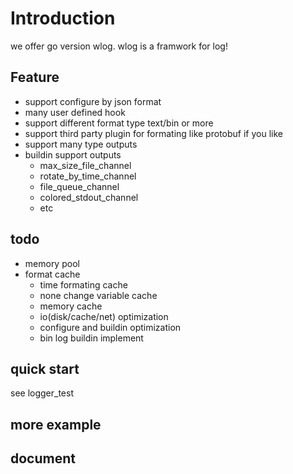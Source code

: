 # Introduction

we offer go version wlog. wlog is a framwork for log!


## Feature

* support configure by json format
* many user defined hook
* support different format type text/bin or more
* support third party plugin for formating like protobuf if you like
* support many type outputs
* buildin support outputs
    * max_size_file_channel
    * rotate_by_time_channel
    * file_queue_channel
    * colored_stdout_channel
    * etc

## todo

*   memory pool
*   format cache
    * time formating cache
    * none change variable cache
    * memory cache
    * io(disk/cache/net) optimization
    * configure and buildin  optimization
    * bin log buildin implement

## quick start

see logger_test

## more example

## document

